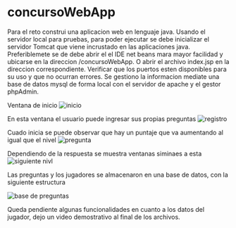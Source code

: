 # concursoWebApp
Para el reto construi una aplicacion web en lenguaje java. 
Usando el servidor local para pruebas, para poder ejecutar se debe inicializar el servidor Tomcat que viene incrustado en las aplicaciones java. 
Preferiblemete se de debe abrir el el IDE net beans mara mayor facilidad y ubicarse en la direccion /concursoWebApp. O abrir el archivo index.jsp en la direccion correspondiente. 
Verificar que los puertos esten disponibles para su uso y que no ocurran errores.
Se gestiono la informacion mediate una base de datos mysql de forma local con el servidor de apache y el gestor phpAdmin.


Ventana de inicio 
![inicio](https://user-images.githubusercontent.com/87629866/133985606-0a064ddc-7964-4e36-a20b-2198c5027119.PNG)

En esta ventana el usuario puede ingresar sus propias preguntas
![registro](https://user-images.githubusercontent.com/87629866/133985653-95c337f1-55be-4152-ab61-d1dd4606c8be.PNG)

Cuado inicia se puede observar que hay un puntaje que va aumentando al igual que el nivel
![pregunta](https://user-images.githubusercontent.com/87629866/133985689-0dc0270d-9594-4d25-9ebb-1af8dafa4698.PNG)

Dependiendo de la respuesta se muestra ventanas siminaes a esta 
![siguiente nivl](https://user-images.githubusercontent.com/87629866/133985696-9ad3ff26-28b7-462f-b264-351bdca237d4.PNG)


Las preguntas y los jugadores se almacenaron en una base de datos, con la siguiente estructura

![base de preguntas](https://user-images.githubusercontent.com/87629866/133986234-121e8c09-d472-460b-b575-549473428e17.PNG)

Queda pendiente algunas funcionalidades en cuanto a los datos del jugador, dejo un video demostrativo al final de los archivos.
